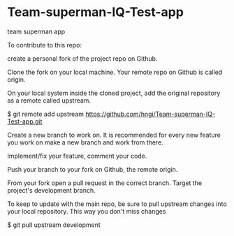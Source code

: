 # Team-superman-IQ-Test-app
team superman app

To contribute to this repo:

create a personal fork of the project repo on Github.

Clone the fork on your local machine. Your remote repo on Github is called origin.

On your local system inside the cloned project, add the original repository as a remote called upstream.

$ git remote add upstream https://github.com/hngi/Team-superman-IQ-Test-app.git

Create a new branch to work on. It is recommended for every new feature you work on make a new branch and work from there.

Implement/fix your feature, comment your code.

Push your branch to your fork on Github, the remote origin.

From your fork open a pull request in the correct branch. Target the project's development branch.

To keep to update with the main repo, be sure to pull upstream changes into your local repository. This way you don't miss changes

$ git pull upstream development
